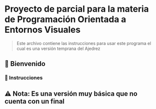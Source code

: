 # Proyecto de parcial para la materia de Programación Orientada a Entornos Visuales
> Este archivo contiene las instrucciones para usar este programa el cual es una versión temprana del Ajedrez

## 🤪 Bienvenido
### 📖 Instrucciones 

## ⚠️ Nota: Es una versión muy básica que no cuenta con un final
                 
